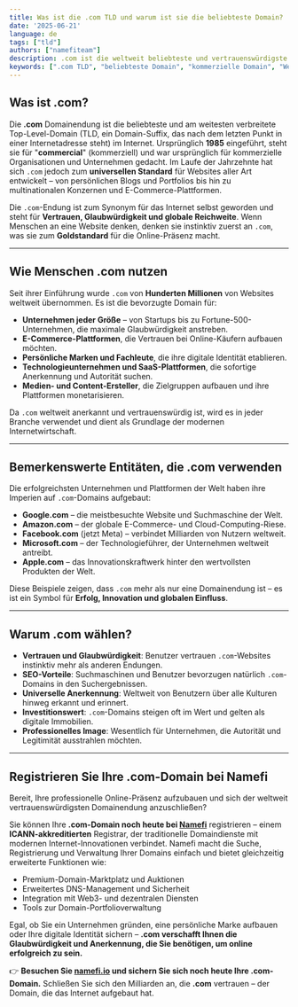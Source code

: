 ```yaml
---
title: Was ist die .com TLD und warum ist sie die beliebteste Domain?
date: '2025-06-21'
language: de
tags: ["tld"]
authors: ["namefiteam"]
description: .com ist die weltweit beliebteste und vertrauenswürdigste Domainendung. Erfahren Sie mehr über ihre Geschichte, Vorteile und warum sie die erste Wahl für Unternehmen weltweit bleibt.
keywords: [".com TLD", "beliebteste Domain", "kommerzielle Domain", "Website-Domain", "Online-Präsenz", "E-Commerce-Domain", "Namefi"]
---
```



## **Was ist .com?**

Die **.com** Domainendung ist die beliebteste und am weitesten verbreitete Top-Level-Domain (TLD, ein Domain-Suffix, das nach dem letzten Punkt in einer Internetadresse steht) im Internet. Ursprünglich **1985** eingeführt, steht sie für "**commercial**" (kommerziell) und war ursprünglich für kommerzielle Organisationen und Unternehmen gedacht. Im Laufe der Jahrzehnte hat sich `.com` jedoch zum **universellen Standard** für Websites aller Art entwickelt – von persönlichen Blogs und Portfolios bis hin zu multinationalen Konzernen und E-Commerce-Plattformen.

Die `.com`-Endung ist zum Synonym für das Internet selbst geworden und steht für **Vertrauen, Glaubwürdigkeit und globale Reichweite**. Wenn Menschen an eine Website denken, denken sie instinktiv zuerst an `.com`, was sie zum **Goldstandard** für die Online-Präsenz macht.

---

## **Wie Menschen .com nutzen**

Seit ihrer Einführung wurde `.com` von **Hunderten Millionen** von Websites weltweit übernommen. Es ist die bevorzugte Domain für:

*   **Unternehmen jeder Größe** – von Startups bis zu Fortune-500-Unternehmen, die maximale Glaubwürdigkeit anstreben.
*   **E-Commerce-Plattformen**, die Vertrauen bei Online-Käufern aufbauen möchten.
*   **Persönliche Marken und Fachleute**, die ihre digitale Identität etablieren.
*   **Technologieunternehmen und SaaS-Plattformen**, die sofortige Anerkennung und Autorität suchen.
*   **Medien- und Content-Ersteller**, die Zielgruppen aufbauen und ihre Plattformen monetarisieren.

Da `.com` weltweit anerkannt und vertrauenswürdig ist, wird es in jeder Branche verwendet und dient als Grundlage der modernen Internetwirtschaft.

---

## **Bemerkenswerte Entitäten, die .com verwenden**

Die erfolgreichsten Unternehmen und Plattformen der Welt haben ihre Imperien auf `.com`-Domains aufgebaut:

*   **Google.com** – die meistbesuchte Website und Suchmaschine der Welt.
*   **Amazon.com** – der globale E-Commerce- und Cloud-Computing-Riese.
*   **Facebook.com** (jetzt Meta) – verbindet Milliarden von Nutzern weltweit.
*   **Microsoft.com** – der Technologieführer, der Unternehmen weltweit antreibt.
*   **Apple.com** – das Innovationskraftwerk hinter den wertvollsten Produkten der Welt.

Diese Beispiele zeigen, dass `.com` mehr als nur eine Domainendung ist – es ist ein Symbol für **Erfolg, Innovation und globalen Einfluss**.

---

## **Warum .com wählen?**

*   **Vertrauen und Glaubwürdigkeit**: Benutzer vertrauen `.com`-Websites instinktiv mehr als anderen Endungen.
*   **SEO-Vorteile**: Suchmaschinen und Benutzer bevorzugen natürlich `.com`-Domains in den Suchergebnissen.
*   **Universelle Anerkennung**: Weltweit von Benutzern über alle Kulturen hinweg erkannt und erinnert.
*   **Investitionswert**: `.com`-Domains steigen oft im Wert und gelten als digitale Immobilien.
*   **Professionelles Image**: Wesentlich für Unternehmen, die Autorität und Legitimität ausstrahlen möchten.

---

## **Registrieren Sie Ihre .com-Domain bei Namefi**

Bereit, Ihre professionelle Online-Präsenz aufzubauen und sich der weltweit vertrauenswürdigsten Domainendung anzuschließen?

Sie können Ihre **.com-Domain noch heute bei [Namefi](https://namefi.io)** registrieren – einem **ICANN-akkreditierten** Registrar, der traditionelle Domaindienste mit modernen Internet-Innovationen verbindet. Namefi macht die Suche, Registrierung und Verwaltung Ihrer Domains einfach und bietet gleichzeitig erweiterte Funktionen wie:

*   Premium-Domain-Marktplatz und Auktionen
*   Erweitertes DNS-Management und Sicherheit
*   Integration mit Web3- und dezentralen Diensten
*   Tools zur Domain-Portfolioverwaltung

Egal, ob Sie ein Unternehmen gründen, eine persönliche Marke aufbauen oder Ihre digitale Identität sichern – **.com verschafft Ihnen die Glaubwürdigkeit und Anerkennung, die Sie benötigen, um online erfolgreich zu sein.**

👉 **Besuchen Sie [namefi.io](https://namefi.io) und sichern Sie sich noch heute Ihre .com-Domain.**
Schließen Sie sich den Milliarden an, die **.com** vertrauen – der Domain, die das Internet aufgebaut hat.